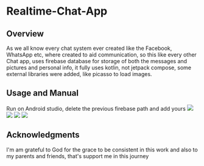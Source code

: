 # Realtime-Chat-App

## Overview
As we all know every chat system ever created like the Facebook, WhatsApp etc, where created to aid communication,
so this like every other Chat app, uses firebase database for storage of both the messages and pictures and personal info,
it fully uses kotlin, not jetpack compose, some external libraries were added, like picasso to load images.

## Usage and Manual
Run on Android studio, delete the previous firebase path and add yours
![](app/src/main/res/drawable-v24/screenshot1.jpg)
![](app/src/main/res/drawable-v24/screenshsot2.jpg)
![](app/src/main/res/drawable-v24/screenshot3.jpg)
![](app/src/main/res/drawable-v24/screenshot4.jpg)

## Acknowledgments
I'm am grateful to God for the grace to be consistent in this work and also to my parents and friends, that's 
support me in this journey
